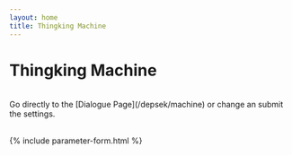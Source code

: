 ```yaml
---
layout: home
title: Thingking Machine
---
```

# Thingking Machine

<br>
Go directly to the [Dialogue Page](/depsek/machine) or change an submit the settings.
<br><br>

{% include parameter-form.html %}
